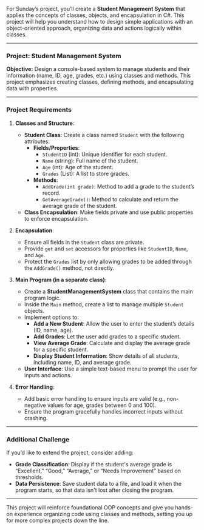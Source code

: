 ﻿For Sunday’s project, you’ll create a **Student Management System** that applies the concepts of classes, objects, and encapsulation in C#. This project will help you understand how to design simple applications with an object-oriented approach, organizing data and actions logically within classes.

---

### **Project: Student Management System**

**Objective:** 
Design a console-based system to manage students and their information (name, ID, age, grades, etc.) using classes and methods. This project emphasizes creating classes, defining methods, and encapsulating data with properties.

---

### **Project Requirements**

1. **Classes and Structure**:
   - **Student Class**: Create a class named `Student` with the following attributes:
     - **Fields/Properties**:
       - `StudentID` (int): Unique identifier for each student.
       - `Name` (string): Full name of the student.
       - `Age` (int): Age of the student.
       - `Grades` (List<int>): A list to store grades.
     - **Methods**:
       - `AddGrade(int grade)`: Method to add a grade to the student’s record.
       - `GetAverageGrade()`: Method to calculate and return the average grade of the student.
   - **Class Encapsulation**: Make fields private and use public properties to enforce encapsulation.
   
2. **Encapsulation**:
   - Ensure all fields in the `Student` class are private.
   - Provide `get` and `set` accessors for properties like `StudentID`, `Name`, and `Age`.
   - Protect the `Grades` list by only allowing grades to be added through the `AddGrade()` method, not directly.

3. **Main Program (in a separate class)**:
   - Create a **StudentManagementSystem** class that contains the main program logic.
   - Inside the `Main` method, create a list to manage multiple `Student` objects.
   - Implement options to:
     - **Add a New Student**: Allow the user to enter the student’s details (ID, name, age).
     - **Add Grades**: Let the user add grades to a specific student.
     - **View Average Grade**: Calculate and display the average grade for a specific student.
     - **Display Student Information**: Show details of all students, including name, ID, and average grade.
   - **User Interface**: Use a simple text-based menu to prompt the user for inputs and actions.

4. **Error Handling**:
   - Add basic error handling to ensure inputs are valid (e.g., non-negative values for age, grades between 0 and 100).
   - Ensure the program gracefully handles incorrect inputs without crashing.

---

### **Additional Challenge**

If you’d like to extend the project, consider adding:
   - **Grade Classification**: Display if the student's average grade is “Excellent,” “Good,” “Average,” or “Needs Improvement” based on thresholds.
   - **Data Persistence**: Save student data to a file, and load it when the program starts, so that data isn't lost after closing the program. 

---

This project will reinforce foundational OOP concepts and give you hands-on experience organizing code using classes and methods, setting you up for more complex projects down the line.